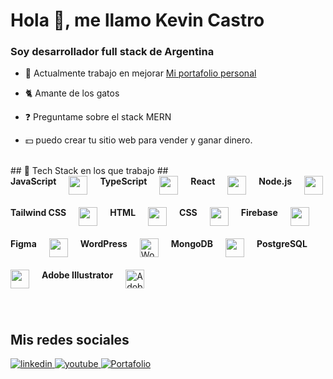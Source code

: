 # Hola 👋, me llamo Kevin Castro

### Soy desarrollador full stack de Argentina
  

- 🔭 Actualmente trabajo en mejorar [Mi portafolio personal](https://portafolio3-95zh.vercel.app/)  
  

- 🐈 Amante de los gatos
  

- ❓ Preguntame sobre el stack MERN   
  

- 💵 puedo crear tu sitio web para vender y ganar dinero.  
  

<br/>  
## 🚀 Tech Stack en los que trabajo
##
<br/>
<div style="display: flex; flex-wrap: wrap; gap: 20px;">
    <strong >JavaScript</strong>
    <img src="https://cdn.jsdelivr.net/gh/devicons/devicon/icons/javascript/javascript-original.svg" height="30" />
     <strong>TypeScript</strong>
    <img src="https://cdn.jsdelivr.net/gh/devicons/devicon/icons/typescript/typescript-original.svg" height="30" />
     <strong>React</strong>
    <img src="https://cdn.jsdelivr.net/gh/devicons/devicon/icons/react/react-original.svg" height="30" />
     <strong>Node.js</strong>
    <img src="https://cdn.jsdelivr.net/gh/devicons/devicon/icons/nodejs/nodejs-original.svg" height="30" />
     <strong>Tailwind CSS</strong>
    <img src="https://www.vectorlogo.zone/logos/tailwindcss/tailwindcss-icon.svg" height="30" />
      <strong>HTML</strong>
    <img src="https://cdn.jsdelivr.net/gh/devicons/devicon/icons/html5/html5-original.svg" height="30" />
     <strong>CSS</strong>
    <img src="https://cdn.jsdelivr.net/gh/devicons/devicon/icons/css3/css3-original.svg" height="30" />
     <strong>Firebase</strong>
    <img src="https://cdn.jsdelivr.net/gh/devicons/devicon/icons/firebase/firebase-plain.svg" height="30" />
   <strong>Figma</strong>
    <img src="https://cdn.jsdelivr.net/gh/devicons/devicon/icons/figma/figma-original.svg" height="30" />
     <strong>WordPress</strong>
    <img src="https://cdn.jsdelivr.net/gh/devicons/devicon/icons/wordpress/wordpress-plain.svg" height="30" alt="WordPress azul" />
    <strong>MongoDB</strong>
   <img src="https://cdn.jsdelivr.net/gh/devicons/devicon/icons/mongodb/mongodb-original.svg" height="30" />
   <strong>PostgreSQL</strong>
   <img src="https://cdn.jsdelivr.net/gh/devicons/devicon/icons/postgresql/postgresql-original.svg" height="30" />
  <strong>Adobe Illustrator</strong>
  <img src="https://upload.wikimedia.org/wikipedia/commons/f/fb/Adobe_Illustrator_CC_icon.svg" height="30" alt="Adobe Illustrator" />
  
 

</div>

###

<br/>  

## Mis redes sociales   
<div align="start">
<a href="https://www.linkedin.com/in/kevin-castro-b12357214/" target="_blank">
<img src=https://img.shields.io/badge/linkedin-%231E77B5.svg?&style=for-the-badge&logo=linkedin&logoColor=white alt=linkedin style="margin-bottom: 5px;" />
</a>
<a href="https://www.youtube.com/@practicandoprogramacion2022" target="_blank">
<img src=https://img.shields.io/badge/youtube-%23EE4831.svg?&style=for-the-badge&logo=youtube&logoColor=white alt=youtube style="margin-bottom: 5px;" />
</a>
<a href="https://portafolio3-95zh.vercel.app/" target="_blank">
<img src="https://img.shields.io/badge/Portafolio-%2324292e.svg?&style=for-the-badge&logo=portfolio&logoColor=white" alt="Portafolio" style="margin-bottom: 5px;" />
</a>  
</div>  
  

<br/>  
